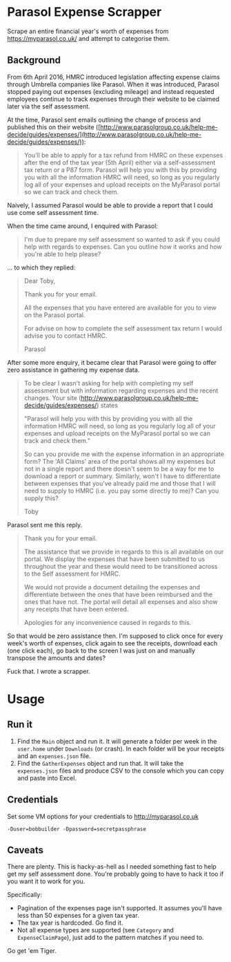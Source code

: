 # Parasol Expense Scrapper

Scrape an entire financial year's worth of expenses from https://myparasol.co.uk/ and attempt to categorise them.

## Background

From 6th April 2016, HMRC introduced legislation affecting expense claims through Umbrella companies like Parasol. When it was introduced, Parasol stopped paying out expenses (excluding mileage) and instead requested employees continue to track expenses through their website to be claimed later via the self assessment.

At the time, Parasol sent emails outlining the change of process and published this on their website ([http://www.parasolgroup.co.uk/help-me-decide/guides/expenses/](http://www.parasolgroup.co.uk/help-me-decide/guides/expenses/)):

> You’ll be able to apply for a tax refund from HMRC on these expenses after the end of the tax year (5th April) either via a self-assessment tax return or a P87 form. Parasol will help you with this by providing you with all the information HMRC will need, so long as you regularly log all of your expenses and upload receipts on the MyParasol portal so we can track and check them.

Naively, I assumed Parasol would be able to provide a report that I could use come self assessment time.

When the time came around, I enquired with Parasol:

> I'm due to prepare my self assessment so wanted to ask if you could help with regards to expenses. Can you outline how it works and how you're able to help please?

... to which they replied:

> Dear Toby,   
> 
> Thank you for your email.  
>
> All the expenses that you have entered are available for you to view on the Parasol portal.  
>
> For advise on how to complete the self assessment tax return I would advise you to contact HMRC.  
>
> Parasol

After some more enquiry, it became clear that Parasol were going to offer zero assistance in gathering my expense data.

> To be clear I wasn't asking for help with completing my self assessment but with information regarding expenses and the recent changes. Your site (http://www.parasolgroup.co.uk/help-me-decide/guides/expenses/) states  
>
> "Parasol will help you with this by providing you with all the information HMRC will need, so long as you regularly log all of your expenses and upload receipts on the MyParasol portal so we can track and check them."  
> 
> So can you provide me with the expense information in an appropriate form? The 'All Claims' area of the portal shows all my expenses but not in a single report and there doesn't seem to be a way for me to download a report or summary. Similarly, won't I have to differentiate between expenses that you've already paid me and those that I will need to supply to HMRC (i.e. you pay some directly to me)? Can you supply this?   
>
> Toby

Parasol sent me this reply.

> Thank you for your email.  
>
> The assistance that we provide in regards to this is all available on our portal. We display the expenses that have been submitted to us throughout the year and these would need to be transitioned across to the Self assessment for HMRC.  
>
> We would not provide a document detailing the expenses and differentiate between the ones that have been reimbursed and the ones that have not. The portal will detail all expenses and also show any receipts that have been entered.   
>
> Apologies for any inconvenience caused in regards to this.  

So that would be zero assistance then. I'm supposed to click once for every week's worth of expenses, click again to see the receipts, download each (one click each), go back to the screen I was just on and manually transpose the amounts and dates? 

Fuck that. I wrote a scrapper.﻿ 

# Usage

## Run it

1. Find the `Main` object and run it. It will generate a folder per week in the `user.home` under `Downloads` (or crash). In each folder will be your receipts and an `expenses.json` file.
1. Find the `GatherExpenses` object and run that. It will take the `expenses.json` files and produce CSV to the console which you can copy and paste into Excel.

## Credentials

Set some VM options for your credentials to http://myparasol.co.uk

```
-Duser=bobbuilder -Dpassword=secretpassphrase
```

## Caveats

There are plenty. This is hacky-as-hell as I needed something fast to help get my self assessment done. You're probably going to have to hack it too if you want it to work for you.

Specifically:

* Pagination of the expenses page isn't supported. It assumes you'll have less than 50 expenses for a given tax year.
* The tax year is hardcoded. Go find it.
* Not all expense types are supported (see `Category` and `ExpenseClaimPage`), just add to the pattern matches if you need to.

Go get 'em Tiger.
